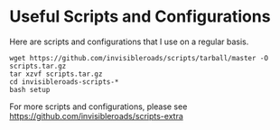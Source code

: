 # Useful Scripts and Configurations

Here are scripts and configurations that I use on a regular basis.

    wget https://github.com/invisibleroads/scripts/tarball/master -O scripts.tar.gz
    tar xzvf scripts.tar.gz
    cd invisibleroads-scripts-*
    bash setup

For more scripts and configurations, please see https://github.com/invisibleroads/scripts-extra
